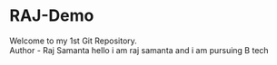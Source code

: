 # RAJ-Demo
Welcome to my 1st Git Repository.
<br>
Author - Raj Samanta
hello i am raj samanta and i am pursuing B tech